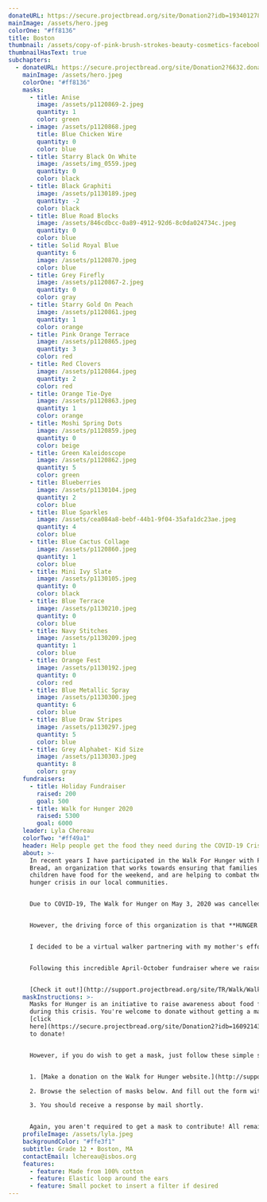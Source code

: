 ```yaml
---
donateURL: https://secure.projectbread.org/site/Donation2?idb=1934012782&df_id=6233&FR_ID=1400&mfc_pref=T&PROXY_ID=2304152&PROXY_TYPE=20&6233.donation=form1&pw_id=3761&s_AffiliateSecCatId=2341&NONCE_TOKEN=0D63D32F6732BC089ED848A192544239
mainImage: /assets/hero.jpeg
colorOne: "#ff8136"
title: Boston
thumbnail: /assets/copy-of-pink-brush-strokes-beauty-cosmetics-facebook-cover.png
thumbnailHasText: true
subchapters:
  - donateURL: https://secure.projectbread.org/site/Donation2?6632.donation=form1&idb=376083834&df_id=6632&FR_ID=1431&mfc_pref=T&PROXY_ID=2304152&PROXY_TYPE=20&pw_id=3761&s_AffiliateSecCatId=2341
    mainImage: /assets/hero.jpeg
    colorOne: "#ff8136"
    masks:
      - title: Anise
        image: /assets/p1120869-2.jpeg
        quantity: 1
        color: green
      - image: /assets/p1120868.jpeg
        title: Blue Chicken Wire
        quantity: 0
        color: blue
      - title: Starry Black On White
        image: /assets/img_0559.jpeg
        quantity: 0
        color: black
      - title: Black Graphiti
        image: /assets/p1130189.jpeg
        quantity: -2
        color: black
      - title: Blue Road Blocks
        image: /assets/846cdbcc-0a89-4912-92d6-8c0da024734c.jpeg
        quantity: 0
        color: blue
      - title: Solid Royal Blue
        quantity: 6
        image: /assets/p1120870.jpeg
        color: blue
      - title: Grey Firefly
        image: /assets/p1120867-2.jpeg
        quantity: 0
        color: gray
      - title: Starry Gold On Peach
        image: /assets/p1120861.jpeg
        quantity: 1
        color: orange
      - title: Pink Orange Terrace
        image: /assets/p1120865.jpeg
        quantity: 3
        color: red
      - title: Red Clovers
        image: /assets/p1120864.jpeg
        quantity: 2
        color: red
      - title: Orange Tie-Dye
        image: /assets/p1120863.jpeg
        quantity: 1
        color: orange
      - title: Moshi Spring Dots
        image: /assets/p1120859.jpeg
        quantity: 0
        color: beige
      - title: Green Kaleidoscope
        image: /assets/p1120862.jpeg
        quantity: 5
        color: green
      - title: Blueberries
        image: /assets/p1130104.jpeg
        quantity: 2
        color: blue
      - title: Blue Sparkles
        image: /assets/cea084a8-bebf-44b1-9f04-35afa1dc23ae.jpeg
        quantity: 4
        color: blue
      - title: Blue Cactus Collage
        image: /assets/p1120860.jpeg
        quantity: 1
        color: blue
      - title: Mini Ivy Slate
        image: /assets/p1130105.jpeg
        quantity: 0
        color: black
      - title: Blue Terrace
        image: /assets/p1130210.jpeg
        quantity: 0
        color: blue
      - title: Navy Stitches
        image: /assets/p1130209.jpeg
        quantity: 1
        color: blue
      - title: Orange Fest
        image: /assets/p1130192.jpeg
        quantity: 0
        color: red
      - title: Blue Metallic Spray
        image: /assets/p1130300.jpeg
        quantity: 6
        color: blue
      - title: Blue Draw Stripes
        image: /assets/p1130297.jpeg
        quantity: 5
        color: blue
      - title: Grey Alphabet- Kid Size
        image: /assets/p1130303.jpeg
        quantity: 8
        color: gray
    fundraisers:
      - title: Holiday Fundraiser
        raised: 200
        goal: 500
      - title: Walk for Hunger 2020
        raised: 5300
        goal: 6000
    leader: Lyla Chereau
    colorTwo: "#ff49a1"
    header: Help people get the food they need during the COVID-19 Crisis
    about: >-
      In recent years I have participated in the Walk For Hunger with Project
      Bread, an organization that works towards ensuring that families and
      children have food for the weekend, and are helping to combat the global
      hunger crisis in our local communities.


      Due to COVID-19, The Walk for Hunger on May 3, 2020 was cancelled but the fundraising must continue; with the being focus primarily on rapid response to food insecurity being caused by the COVID-19 crisis.


      However, the driving force of this organization is that **HUNGER NEVER STOPS**!


      I decided to be a virtual walker partnering with my mother's efforts to help the community navigate through this new environment. I am encouraging you to donate to my fundraiser to help families that are not as fortunate as us in these times. With your generous donations we give you the opportunity to pick a mask from a selection of our beautifully homemade fabric masks.


      Following this incredible April-October fundraiser where we raised over $5,300! I will now be continuing for the Walk For Hunger! 


      [Check it out!](http://support.projectbread.org/site/TR/Walk/WalkforHunger?px=2304152&pg=personal&fr_id=1431)
    maskInstructions: >-
      Masks for Hunger is an initiative to raise awareness about food for all
      during this crisis. You're welcome to donate without getting a mask. Just
      [click
      here](https://secure.projectbread.org/site/Donation2?idb=1609214369&df_id=6521&6521.donation=form1&FR_ID=1420&mfc_pref=T&PROXY_ID=2304152&PROXY_TYPE=20&df_id=6521&=188067223&FR_ID=1420&PROXY_ID=2304152&6521.donation=root&PROXY_TYPE=20&mfc_pref=T)
      to donate!


      However, if you do wish to get a mask, just follow these simple steps:


      1. [Make a donation on the Walk for Hunger website.](http://support.projectbread.org/site/TR/Walk/WalkforHunger?px=2304152&pg=personal&fr_id=1431) A pledge of at least $25 is recommended to get a mask.

      2. Browse the selection of masks below. And fill out the form with your desired mask in mind! 

      3. You should receive a response by mail shortly.


      Again, you aren't required to get a mask to contribute! All remaining masks will be given to local hospitals or non-profits on the frontline.
    profileImage: /assets/lyla.jpeg
    backgroundColor: "#ffe3f1"
    subtitle: Grade 12 • Boston, MA
    contactEmail: lchereau@isbos.org
    features:
      - feature: Made from 100% cotton
      - feature: Elastic loop around the ears
      - feature: Small pocket to insert a filter if desired
---
```


